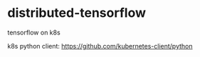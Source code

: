 # distributed-tensorflow

tensorflow on k8s


k8s python client: https://github.com/kubernetes-client/python
